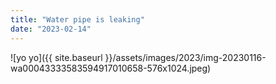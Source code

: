 ```yaml
---
title: "Water pipe is leaking"
date: "2023-02-14"
---
```


![yo yo]({{ site.baseurl }}/assets/images/2023/img-20230116-wa00043333583594917010658-576x1024.jpeg)
